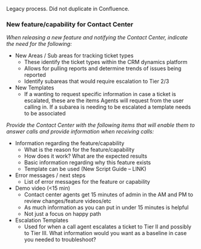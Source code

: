 Legacy process. Did not duplicate in Confluence.

### New feature/capability for Contact Center

*When releasing a new feature and notifying the Contact Center, indicate the need for the following:*
- New Areas / Sub areas for tracking ticket types
  - These identify the ticket types within the CRM dynamics platform
  - Allows for pulling reports and determine trends of issues being reported
  - Identify subareas that would require escalation to Tier 2/3
- New Templates
  - If a wanting to request specific information in case a ticket is escalated, these are the items Agents will request from the user calling in. If a subarea is needing to be escalated a template needs to be associated

*Provide the Contact Center with the following items that will enable them to answer calls and provide information when receiving calls:*
- Information regarding the feature/capability
  - What is the reason for the feature/capability
  - How does it work? What are the expected results
  - Basic information regarding why this feature exists
  - Template can be used (New Script Guide – LINK)
- Error messages / next steps
  - List of error messages for the feature or capability
- Demo video (<15 min)
  - Contact center agents get 15 minutes of admin in the AM and PM to review changes/feature videos/etc
  - As much information as you can put in under 15 minutes is helpful
  - Not just a focus on happy path
- Escalation Templates
  - Used for when a call agent escalates a ticket to Tier II and possibly to Tier III. What information would you want as a baseline in case you needed to troubleshoot?
